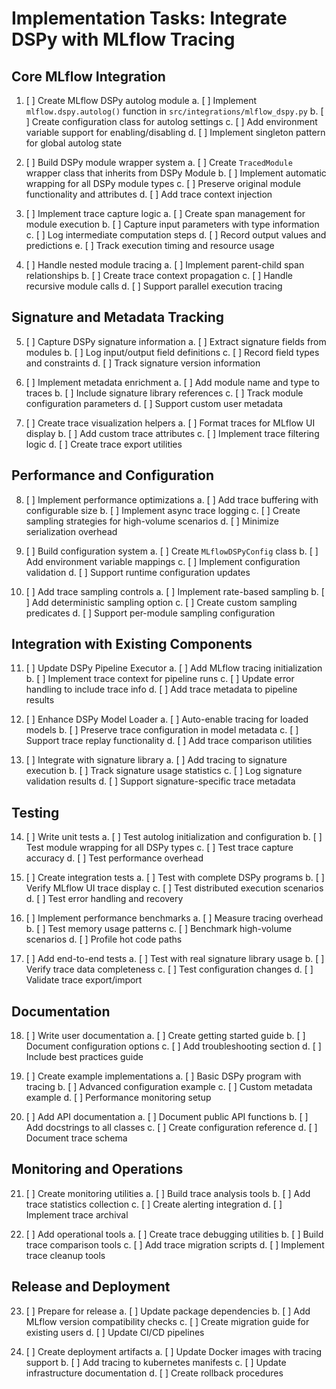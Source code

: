 # Implementation Tasks: Integrate DSPy with MLflow Tracing

## Core MLflow Integration

1. [ ] Create MLflow DSPy autolog module
   a. [ ] Implement `mlflow.dspy.autolog()` function in `src/integrations/mlflow_dspy.py`
   b. [ ] Create configuration class for autolog settings
   c. [ ] Add environment variable support for enabling/disabling
   d. [ ] Implement singleton pattern for global autolog state

2. [ ] Build DSPy module wrapper system
   a. [ ] Create `TracedModule` wrapper class that inherits from DSPy Module
   b. [ ] Implement automatic wrapping for all DSPy module types
   c. [ ] Preserve original module functionality and attributes
   d. [ ] Add trace context injection

3. [ ] Implement trace capture logic
   a. [ ] Create span management for module execution
   b. [ ] Capture input parameters with type information
   c. [ ] Log intermediate computation steps
   d. [ ] Record output values and predictions
   e. [ ] Track execution timing and resource usage

4. [ ] Handle nested module tracing
   a. [ ] Implement parent-child span relationships
   b. [ ] Create trace context propagation
   c. [ ] Handle recursive module calls
   d. [ ] Support parallel execution tracing

## Signature and Metadata Tracking

5. [ ] Capture DSPy signature information
   a. [ ] Extract signature fields from modules
   b. [ ] Log input/output field definitions
   c. [ ] Record field types and constraints
   d. [ ] Track signature version information

6. [ ] Implement metadata enrichment
   a. [ ] Add module name and type to traces
   b. [ ] Include signature library references
   c. [ ] Track module configuration parameters
   d. [ ] Support custom user metadata

7. [ ] Create trace visualization helpers
   a. [ ] Format traces for MLflow UI display
   b. [ ] Add custom trace attributes
   c. [ ] Implement trace filtering logic
   d. [ ] Create trace export utilities

## Performance and Configuration

8. [ ] Implement performance optimizations
   a. [ ] Add trace buffering with configurable size
   b. [ ] Implement async trace logging
   c. [ ] Create sampling strategies for high-volume scenarios
   d. [ ] Minimize serialization overhead

9. [ ] Build configuration system
   a. [ ] Create `MLflowDSPyConfig` class
   b. [ ] Add environment variable mappings
   c. [ ] Implement configuration validation
   d. [ ] Support runtime configuration updates

10. [ ] Add trace sampling controls
    a. [ ] Implement rate-based sampling
    b. [ ] Add deterministic sampling option
    c. [ ] Create custom sampling predicates
    d. [ ] Support per-module sampling configuration

## Integration with Existing Components

11. [ ] Update DSPy Pipeline Executor
    a. [ ] Add MLflow tracing initialization
    b. [ ] Implement trace context for pipeline runs
    c. [ ] Update error handling to include trace info
    d. [ ] Add trace metadata to pipeline results

12. [ ] Enhance DSPy Model Loader
    a. [ ] Auto-enable tracing for loaded models
    b. [ ] Preserve trace configuration in model metadata
    c. [ ] Support trace replay functionality
    d. [ ] Add trace comparison utilities

13. [ ] Integrate with signature library
    a. [ ] Add tracing to signature execution
    b. [ ] Track signature usage statistics
    c. [ ] Log signature validation results
    d. [ ] Support signature-specific trace metadata

## Testing

14. [ ] Write unit tests
    a. [ ] Test autolog initialization and configuration
    b. [ ] Test module wrapping for all DSPy types
    c. [ ] Test trace capture accuracy
    d. [ ] Test performance overhead

15. [ ] Create integration tests
    a. [ ] Test with complete DSPy programs
    b. [ ] Verify MLflow UI trace display
    c. [ ] Test distributed execution scenarios
    d. [ ] Test error handling and recovery

16. [ ] Implement performance benchmarks
    a. [ ] Measure tracing overhead
    b. [ ] Test memory usage patterns
    c. [ ] Benchmark high-volume scenarios
    d. [ ] Profile hot code paths

17. [ ] Add end-to-end tests
    a. [ ] Test with real signature library usage
    b. [ ] Verify trace data completeness
    c. [ ] Test configuration changes
    d. [ ] Validate trace export/import

## Documentation

18. [ ] Write user documentation
    a. [ ] Create getting started guide
    b. [ ] Document configuration options
    c. [ ] Add troubleshooting section
    d. [ ] Include best practices guide

19. [ ] Create example implementations
    a. [ ] Basic DSPy program with tracing
    b. [ ] Advanced configuration example
    c. [ ] Custom metadata example
    d. [ ] Performance monitoring setup

20. [ ] Add API documentation
    a. [ ] Document public API functions
    b. [ ] Add docstrings to all classes
    c. [ ] Create configuration reference
    d. [ ] Document trace schema

## Monitoring and Operations

21. [ ] Create monitoring utilities
    a. [ ] Build trace analysis tools
    b. [ ] Add trace statistics collection
    c. [ ] Create alerting integration
    d. [ ] Implement trace archival

22. [ ] Add operational tools
    a. [ ] Create trace debugging utilities
    b. [ ] Build trace comparison tools
    c. [ ] Add trace migration scripts
    d. [ ] Implement trace cleanup tools

## Release and Deployment

23. [ ] Prepare for release
    a. [ ] Update package dependencies
    b. [ ] Add MLflow version compatibility checks
    c. [ ] Create migration guide for existing users
    d. [ ] Update CI/CD pipelines

24. [ ] Create deployment artifacts
    a. [ ] Update Docker images with tracing support
    b. [ ] Add tracing to kubernetes manifests
    c. [ ] Update infrastructure documentation
    d. [ ] Create rollback procedures